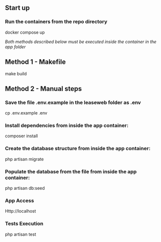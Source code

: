
## **Start up**

### Run the containers from the repo directory

docker compose up

*Both methods described below must be executed inside the container in the app folder*


## **Method 1 - Makefile**

make build

## **Method 2 - Manual steps**
### Save the file .env.example in the leaseweb folder as .env

cp .env.example .env

### Install dependencies from inside the app container:
composer install

### Create the database structure from inside the app container:
php artisan migrate

### Populate the database from the file from inside the app container:
php artisan db:seed

### App Access
Http://localhost


### Tests Execution

php artisan test



